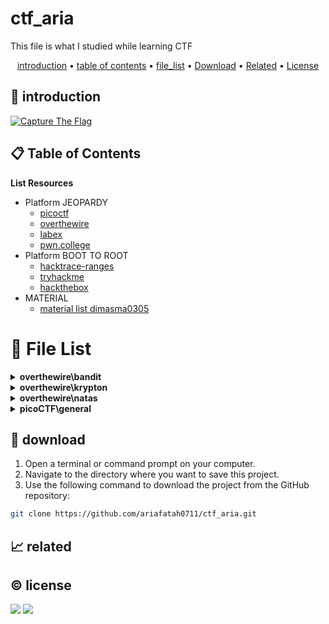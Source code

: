# ctf_aria

This file is what I studied while learning CTF

<p align="center">
  <a href="#introduction">introduction</a> •
  <a href="#table-of-contents">table of contents</a> •
  <a href="#file-list">file_list</a> •
  <a href="#download">Download</a> •
  <a href="#related">Related</a> •
  <a href="#license">License</a>
</p>

<p id="introduction"></p>

## 🚀 introduction

<p align="left"> 
  <a href="#">
    <img alt="Capture The Flag" src="https://img.shields.io/badge/-Capture%20The%20Flag-FF5733?style=flat-square&logo=flag&logoColor=white" />
  </a>
</p>

<p id="table-of-contents"></p>

## 📋 Table of Contents

<b>List Resources</b>

<ul>
  <li>Platform JEOPARDY<ul>
    <li><a href="https://play.picoctf.org">picoctf</a></li>
    <li><a href="https://overthewire.org">overthewire</a></li>
    <li><a href="https://labex.io">labex</a></li>
    <li><a href="https://pwn.college">pwn.college</a></li>
  </ul></li>
  <li>Platform BOOT TO ROOT<ul>
    <li><a href="https://hacktrace-ranges.id">hacktrace-ranges</a></li>
    <li><a href="https://tryhackme.com">tryhackme</a></li>
    <li><a href="https:/www.hackthebox.com">hackthebox</a></li>
  </ul></li>
  <li>MATERIAL<ul>
    <li><a href="https://dimasma0305.github.io/Cyber-Security-Learning-Resources/Resource_List/Link_Bermanfaat">material list dimasma0305</a></li>
  </ul></li>
</ul>

<p id="file-list"></p>

# 📄 File List
<details>
<summary><b>overthewire\bandit</b></summary>
<ul>
 <li><a href='overthewire/bandit/level%2001.md'>level 01</a></li>
 <li><a href='overthewire/bandit/level%2002.md'>level 02</a></li>
 <li><a href='overthewire/bandit/level%2003.md'>level 03</a></li>
 <li><a href='overthewire/bandit/level%2004.md'>level 04</a></li>
 <li><a href='overthewire/bandit/level%2005.md'>level 05</a></li>
 <li><a href='overthewire/bandit/level%2006.md'>level 06</a></li>
 <li><a href='overthewire/bandit/level%2007.md'>level 07</a></li>
 <li><a href='overthewire/bandit/level%2008.md'>level 08</a></li>
 <li><a href='overthewire/bandit/level%2009.md'>level 09</a></li>
 <li><a href='overthewire/bandit/level%2010.md'>level 10</a></li>
 <li><a href='overthewire/bandit/level%2011.md'>level 11</a></li>
 <li><a href='overthewire/bandit/level%2012.md'>level 12</a></li>
 <li><a href='overthewire/bandit/level%2013.md'>level 13</a></li>
 <li><a href='overthewire/bandit/level%2014.md'>level 14</a></li>
 <li><a href='overthewire/bandit/level%2015.md'>level 15</a></li>
 <li><a href='overthewire/bandit/level%2016.md'>level 16</a></li>
 <li><a href='overthewire/bandit/level%2017.md'>level 17</a></li>
 <li><a href='overthewire/bandit/level%2018.md'>level 18</a></li>
 <li><a href='overthewire/bandit/level%2019.md'>level 19</a></li>
 <li><a href='overthewire/bandit/level%2020.md'>level 20</a></li>
 <li><a href='overthewire/bandit/level%2021.md'>level 21</a></li>
 <li><a href='overthewire/bandit/level%2022.md'>level 22</a></li>
 <li><a href='overthewire/bandit/level%2023.md'>level 23</a></li>
 <li><a href='overthewire/bandit/level%2024.md'>level 24</a></li>
 <li><a href='overthewire/bandit/level%2025.md'>level 25</a></li>
 <li><a href='overthewire/bandit/level%2026.md'>level 26</a></li>
 <li><a href='overthewire/bandit/level%2027.md'>level 27</a></li>
 <li><a href='overthewire/bandit/level%2028.md'>level 28</a></li>
 <li><a href='overthewire/bandit/level%2029.md'>level 29</a></li>
 <li><a href='overthewire/bandit/level%2030.md'>level 30</a></li>
 <li><a href='overthewire/bandit/level%2031%20un.md'>level 31 un</a></li>
 <li><a href='overthewire/bandit/level%2032%20un.md'>level 32 un</a></li>
 <li><a href='overthewire/bandit/level%2033%20un.md'>level 33 un</a></li>
</ul>

</details>

<details>
<summary><b>overthewire\krypton</b></summary>
<ul>
 <li><a href='overthewire/krypton/level%2001.md'>level 01</a></li>
 <li><a href='overthewire/krypton/level%2002.md'>level 02</a></li>
 <li><a href='overthewire/krypton/level%2003.md'>level 03</a></li>
 <li><a href='overthewire/krypton/level%2004%20un.md'>level 04 un</a></li>
 <li><a href='overthewire/krypton/level%2005%20un.md'>level 05 un</a></li>
</ul>

</details>

<details>
<summary><b>overthewire\natas</b></summary>
<ul>
 <li><a href='overthewire/natas/level%2000.md'>level 00</a></li>
 <li><a href='overthewire/natas/level%2001.md'>level 01</a></li>
 <li><a href='overthewire/natas/level%2002.md'>level 02</a></li>
 <li><a href='overthewire/natas/level%2003.md'>level 03</a></li>
 <li><a href='overthewire/natas/level%2004.md'>level 04</a></li>
 <li><a href='overthewire/natas/level%2005%20un.md'>level 05 un</a></li>
 <li><a href='overthewire/natas/level%2006%20un.md'>level 06 un</a></li>
 <li><a href='overthewire/natas/level%2007%20un.md'>level 07 un</a></li>
 <li><a href='overthewire/natas/level%2008%20un.md'>level 08 un</a></li>
 <li><a href='overthewire/natas/level%2009%20un.md'>level 09 un</a></li>
</ul>

</details>

<details>
<summary><b>picoCTF\general</b></summary>
<ul>
 <li><a href='picoCTF/general/Super%20SSH.md'>Super SSH</a></li>
</ul>

</details>

<p id="download"></p>

## 🔨 download

1. Open a terminal or command prompt on your computer.
2. Navigate to the directory where you want to save this project.
3. Use the following command to download the project from the GitHub repository:
```sh
git clone https://github.com/ariafatah0711/ctf_aria.git
```

<p id="related"></p>

## 📈 related

<p id="license"></p>

## ©️ license
<a href="https://github.com/ariafatah0711" alt="CREATED"><img src="https://img.shields.io/static/v1?style=for-the-badge&label=CREATED%20BY&message=ariafatah0711&color=000000"></a>
<a href="https://github.com/ariafatah0711/ariafatah0711/blob/main/LICENSE" alt="LICENSE"><img src="https://img.shields.io/static/v1?style=for-the-badge&label=LICENSE&message=MIT&color=000000"></a>
